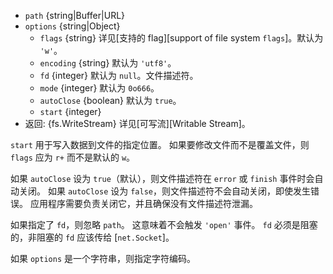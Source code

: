<!-- YAML
added: v0.1.31
changes:
  - version: v7.6.0
    pr-url: https://github.com/nodejs/node/pull/10739
    description: The `path` parameter can be a WHATWG `URL` object using
                 `file:` protocol. Support is currently still *experimental*.
  - version: v7.0.0
    pr-url: https://github.com/nodejs/node/pull/7831
    description: The passed `options` object will never be modified.
  - version: v5.5.0
    pr-url: https://github.com/nodejs/node/pull/3679
    description: The `autoClose` option is supported now.
  - version: v2.3.0
    pr-url: https://github.com/nodejs/node/pull/1845
    description: The passed `options` object can be a string now.
-->

* `path` {string|Buffer|URL}
* `options` {string|Object}
  * `flags` {string} 详见[支持的 flag][support of file system `flags`]。默认为 `'w'`。
  * `encoding` {string} 默认为 `'utf8'`。
  * `fd` {integer} 默认为 `null`。文件描述符。
  * `mode` {integer} 默认为 `0o666`。
  * `autoClose` {boolean} 默认为 `true`。
  * `start` {integer}
* 返回: {fs.WriteStream} 详见[可写流][Writable Stream]。

`start` 用于写入数据到文件的指定位置。
如果要修改文件而不是覆盖文件，则 `flags` 应为 `r+` 而不是默认的 `w`。

如果 `autoClose` 设为 `true`（默认），则文件描述符在 `error` 或 `finish` 事件时会自动关闭。
如果 `autoClose` 设为 `false`，则文件描述符不会自动关闭，即使发生错误。
应用程序需要负责关闭它，并且确保没有文件描述符泄漏。

如果指定了 `fd`，则忽略 `path`。
这意味着不会触发 `'open'` 事件。
`fd` 必须是阻塞的，非阻塞的 `fd` 应该传给 [`net.Socket`]。

如果 `options` 是一个字符串，则指定字符编码。

